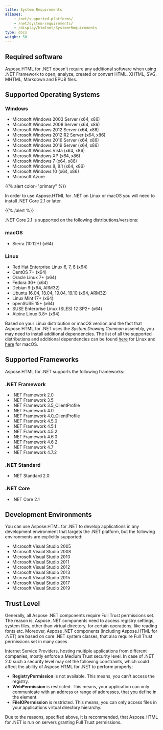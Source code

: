 ```yaml
---
title: System Requirements
aliases: 
    - /net/supported-platforms/
    - /net/system-requirements/
    - /display/htmlnet/System+Requirements
type: docs
weight: 50
---
```


## **Required software**
Aspose.HTML for .NET doesn't require any additional software when using .NET Framework to open, analyze, created or convert HTML, XHTML, SVG, MHTML, Markdown and EPUB files.
## **Supported Operating Systems**
### **Windows**
- Microsoft Windows 2003 Server (x64, x86)
- Microsoft Windows 2008 Server (x64, x86)
- Microsoft Windows 2012 Server (x64, x86)
- Microsoft Windows 2012 R2 Server (x64, x86)
- Microsoft Windows 2016 Server (x64, x86)
- Microsoft Windows 2019 Server (x64, x86)
- Microsoft Windows Vista (x64, x86)
- Microsoft Windows XP (x64, x86)
- Microsoft Windows 7 (x64, x86)
- Microsoft Windows 8, 8.1 (x64, x86)
- Microsoft Windows 10 (x64, x86)
- Microsoft Azure

{{% alert color="primary" %}} 

In order to use Aspose.HTML for .NET on Linux or macOS you will need to install .NET Core 2.1 or later.

{{% /alert %}} 

.NET Core 2.1 is supported on the following distributions/versions:
### **macOS**
- Sierra (10.12+) (x64)
### **Linux**
- Red Hat Enterprise Linux 6, 7, 8 (x64)
- CentOS 7+ (x64)
- Oracle Linux 7+ (x64)
- Fedora 30+ (x64)
- Debian 9 (x64, ARM32)
- Ubuntu 16.04, 18.04, 19.04, 19.10 (x64, ARM32)
- Linux Mint 17+ (x64)
- openSUSE 15+ (x64)
- SUSE Enterprise Linux (SLES) 12 SP2+ (x64)
- Alpine Linux 3.8+ (x64)

Based on your Linux distribution or macOS version and the fact that Aspose.HTML for .NET uses the *System.Drawing.Common* assembly, you may need to install additional dependencies. The list of all the supported distributions and additional dependencies can be found [here](https://docs.microsoft.com/en-us/dotnet/core/install/windows?tabs=netcore21&pivots=os-linux) for Linux and [here](https://docs.microsoft.com/en-us/dotnet/core/install/windows?tabs=netcore21&pivots=os-macos) for macOS.
## **Supported Frameworks**
Aspose.HTML for .NET supports the following frameworks:
### **.NET Framework**
- .NET Framework 2.0
- .NET Framework 3.5
- .NET Framework 3.5_ClientProfile
- .NET Framework 4.0
- .NET Framework 4.0_ClientProfile
- .NET Framework 4.5.0
- .NET Framework 4.5.1
- .NET Framework 4.5.2
- .NET Framework 4.6.0
- .NET Framework 4.6.2
- .NET Framework 4.7
- .NET Framework 4.7.2
### **.NET Standard**
- .NET Standard 2.0
### **.NET Core**
- .NET Core 2.1
## **Development Environments**
You can use Aspose.HTML for .NET to develop applications in any development environment that targets the .NET platform, but the following environments are explicitly supported:

- Microsoft Visual Studio 2005
- Microsoft Visual Studio 2008
- Microsoft Visual Studio 2010
- Microsoft Visual Studio 2011
- Microsoft Visual Studio 2012
- Microsoft Visual Studio 2013
- Microsoft Visual Studio 2015
- Microsoft Visual Studio 2017
- Microsoft Visual Studio 2019
## **Trust Level**
Generally, all Aspose .NET components require Full Trust permissions set. The reason is, Aspose .NET components need to access registry settings, system files, other than virtual directory, for certain operations, like reading fonts etc. Moreover, Aspose .NET components (including Aspose.HTML for .NET) are based on core .NET system classes, that also require Full Trust permissions set in many cases.

Internet Service Providers, hosting multiple applications from different companies, mostly enforce a Medium Trust security level. In case of .NET 2.0 such a security level may set the following constraints, which could affect the ability of Aspose.HTML for .NET to perform properly:

- **RegistryPermission** is not available. This means, you can't access the registry.
- **WebPermission** is restricted. This means, your application can only communicate with an address or range of addresses, that you define in the <trust> element.
- **FileIOPermission** is restricted. This means, you can only access files in your applications virtual directory hierarchy.

Due to the reasons, specified above, it is recommended, that Aspose.HTML for .NET is run on servers granting Full Trust permissions.

